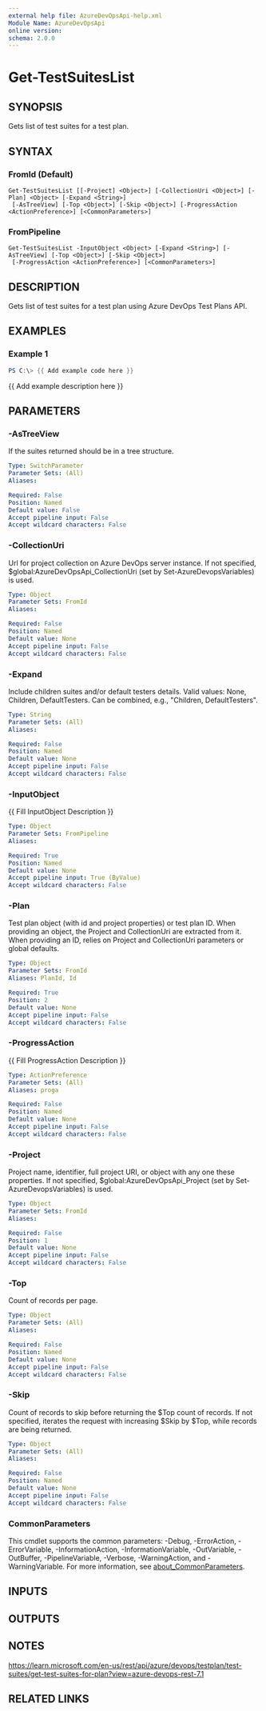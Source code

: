 ```yaml
---
external help file: AzureDevOpsApi-help.xml
Module Name: AzureDevOpsApi
online version:
schema: 2.0.0
---
```


# Get-TestSuitesList

## SYNOPSIS
Gets list of test suites for a test plan.

## SYNTAX

### FromId (Default)
```
Get-TestSuitesList [[-Project] <Object>] [-CollectionUri <Object>] [-Plan] <Object> [-Expand <String>]
 [-AsTreeView] [-Top <Object>] [-Skip <Object>] [-ProgressAction <ActionPreference>] [<CommonParameters>]
```

### FromPipeline
```
Get-TestSuitesList -InputObject <Object> [-Expand <String>] [-AsTreeView] [-Top <Object>] [-Skip <Object>]
 [-ProgressAction <ActionPreference>] [<CommonParameters>]
```

## DESCRIPTION
Gets list of test suites for a test plan using Azure DevOps Test Plans API.

## EXAMPLES

### Example 1
```powershell
PS C:\> {{ Add example code here }}
```

{{ Add example description here }}

## PARAMETERS

### -AsTreeView
If the suites returned should be in a tree structure.

```yaml
Type: SwitchParameter
Parameter Sets: (All)
Aliases:

Required: False
Position: Named
Default value: False
Accept pipeline input: False
Accept wildcard characters: False
```

### -CollectionUri
Url for project collection on Azure DevOps server instance.
If not specified, $global:AzureDevOpsApi_CollectionUri (set by Set-AzureDevopsVariables) is used.

```yaml
Type: Object
Parameter Sets: FromId
Aliases:

Required: False
Position: Named
Default value: None
Accept pipeline input: False
Accept wildcard characters: False
```

### -Expand
Include children suites and/or default testers details.
Valid values: None, Children, DefaultTesters.
Can be combined, e.g., "Children, DefaultTesters".

```yaml
Type: String
Parameter Sets: (All)
Aliases:

Required: False
Position: Named
Default value: None
Accept pipeline input: False
Accept wildcard characters: False
```

### -InputObject
{{ Fill InputObject Description }}

```yaml
Type: Object
Parameter Sets: FromPipeline
Aliases:

Required: True
Position: Named
Default value: None
Accept pipeline input: True (ByValue)
Accept wildcard characters: False
```

### -Plan
Test plan object (with id and project properties) or test plan ID.
When providing an object, the Project and CollectionUri are extracted from it.
When providing an ID, relies on Project and CollectionUri parameters or global defaults.

```yaml
Type: Object
Parameter Sets: FromId
Aliases: PlanId, Id

Required: True
Position: 2
Default value: None
Accept pipeline input: False
Accept wildcard characters: False
```

### -ProgressAction
{{ Fill ProgressAction Description }}

```yaml
Type: ActionPreference
Parameter Sets: (All)
Aliases: proga

Required: False
Position: Named
Default value: None
Accept pipeline input: False
Accept wildcard characters: False
```

### -Project
Project name, identifier, full project URI, or object with any one
these properties.
If not specified, $global:AzureDevOpsApi_Project (set by Set-AzureDevopsVariables) is used.

```yaml
Type: Object
Parameter Sets: FromId
Aliases:

Required: False
Position: 1
Default value: None
Accept pipeline input: False
Accept wildcard characters: False
```

### -Top
Count of records per page.

```yaml
Type: Object
Parameter Sets: (All)
Aliases:

Required: False
Position: Named
Default value: None
Accept pipeline input: False
Accept wildcard characters: False
```

### -Skip
Count of records to skip before returning the $Top count of records.
If not specified, iterates the request with increasing $Skip by $Top,
while records are being returned.

```yaml
Type: Object
Parameter Sets: (All)
Aliases:

Required: False
Position: Named
Default value: None
Accept pipeline input: False
Accept wildcard characters: False
```

### CommonParameters
This cmdlet supports the common parameters: -Debug, -ErrorAction, -ErrorVariable, -InformationAction, -InformationVariable, -OutVariable, -OutBuffer, -PipelineVariable, -Verbose, -WarningAction, and -WarningVariable. For more information, see [about_CommonParameters](http://go.microsoft.com/fwlink/?LinkID=113216).

## INPUTS

## OUTPUTS

## NOTES
https://learn.microsoft.com/en-us/rest/api/azure/devops/testplan/test-suites/get-test-suites-for-plan?view=azure-devops-rest-7.1

## RELATED LINKS
